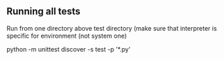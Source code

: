 <h2>Running all tests</h2>

Run from one directory above test directory (make sure that interpreter is specific for environment (not system one)

python -m unittest discover -s test -p '*.py'
